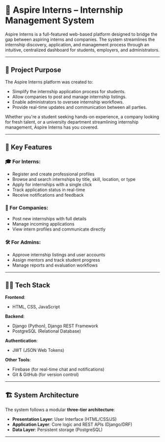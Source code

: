 # 🌟 Aspire Interns – Internship Management System

Aspire Interns is a full-featured web-based platform designed to bridge the gap between aspiring interns and companies. The system streamlines the internship discovery, application, and management process through an intuitive, centralized dashboard for students, employers, and administrators.

---

## 📌 Project Purpose

The Aspire Interns platform was created to:

- Simplify the internship application process for students.
- Allow companies to post and manage internship listings.
- Enable administrators to oversee internship workflows.
- Provide real-time updates and communication between all parties.

Whether you're a student seeking hands-on experience, a company looking for fresh talent, or a university department streamlining internship management, Aspire Interns has you covered.

---

## 🚀 Key Features

### 🎓 For Interns:
- Register and create professional profiles
- Browse and search internships by title, skill, location, or type
- Apply for internships with a single click
- Track application status in real-time
- Receive notifications and feedback

### 🏢 For Companies:
- Post new internships with full details
- Manage incoming applications
- View intern profiles and communicate directly

### 🛠️ For Admins:
- Approve internship listings and user accounts
- Assign mentors and track student progress
- Manage reports and evaluation workflows

---

## 🧑‍💻 Tech Stack

**Frontend**:  
- HTML, CSS, JavaScript  

**Backend**:  
- Django (Python), Django REST Framework  
- PostgreSQL (Relational Database)  

**Authentication**:  
- JWT (JSON Web Tokens)  

**Other Tools**:  
- Firebase (for real-time chat and notifications)  
- Git & GitHub (for version control)  

---

## 🏗️ System Architecture

The system follows a modular **three-tier architecture**:

- **Presentation Layer**: User Interface (HTML/CSS/JS)
- **Application Layer**: Core logic and REST APIs (Django/DRF)
- **Data Layer**: Persistent storage (PostgreSQL)

---
